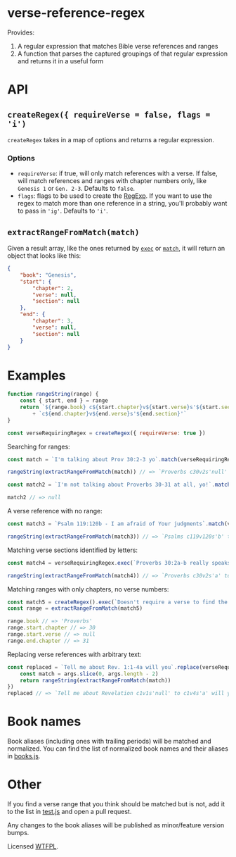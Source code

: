 # verse-reference-regex

Provides:

1. A regular expression that matches Bible verse references and ranges
2. A function that parses the captured groupings of that regular expression and returns it in a useful form

# API

## `createRegex({ requireVerse = false, flags = 'i')`

`createRegex` takes in a map of options and returns a regular expression.

### Options

- `requireVerse`: if true, will only match references with a verse.  If false, will match references and ranges with chapter numbers only, like `Genesis 1` or `Gen. 2-3`.  Defaults to `false`.
- `flags`: flags to be used to create the [RegExp](https://developer.mozilla.org/en-US/docs/Web/JavaScript/Reference/Global_Objects/RegExp).  If you want to use the regex to match more than one reference in a string, you'll probably want to pass in `'ig'`.  Defaults to `'i'`.

## `extractRangeFromMatch(match)`

Given a result array, like the ones returned by [`exec`](https://developer.mozilla.org/en-US/docs/Web/JavaScript/Reference/Global_Objects/RegExp/exec) or [`match`](https://developer.mozilla.org/en-US/docs/Web/JavaScript/Reference/Global_Objects/String/match), it will return an object that looks like this:

```json
{
	"book": "Genesis",
	"start": {
		"chapter": 2,
		"verse": null,
		"section": null
	},
	"end": {
		"chapter": 3,
		"verse": null,
		"section": null
	}
}
```

# Examples
<!-- js
const { createRegex, extractRangeFromMatch } = require('./')
-->

```js
function rangeString(range) {
	const { start, end } = range
	return `${range.book} c${start.chapter}v${start.verse}s'${start.section}' to `
		+ `c${end.chapter}v${end.verse}s'${end.section}'`
}

const verseRequiringRegex = createRegex({ requireVerse: true })
```

Searching for ranges:

```js
const match = `I'm talking about Prov 30:2-3 yo`.match(verseRequiringRegex)

rangeString(extractRangeFromMatch(match)) // => `Proverbs c30v2s'null' to c30v3s'null'`

const match2 = `I'm not talking about Proverbs 30-31 at all, yo!`.match(verseRequiringRegex)

match2 // => null
```

A verse reference with no range:

```js
const match3 = `Psalm 119:120b - I am afraid of Your judgments`.match(verseRequiringRegex)

rangeString(extractRangeFromMatch(match3)) // => `Psalms c119v120s'b' to c119v120s'b'`
```

Matching verse sections identified by letters:

```js
const match4 = verseRequiringRegex.exec(`Proverbs 30:2a-b really speaks to me`)

rangeString(extractRangeFromMatch(match4)) // => `Proverbs c30v2s'a' to c30v2s'b'`
```

Matching ranges with only chapters, no verse numbers:

```js
const match5 = createRegex().exec(`Doesn't require a verse to find the range Prov. 30-31`)
const range = extractRangeFromMatch(match5)

range.book // => 'Proverbs'
range.start.chapter // => 30
range.start.verse // => null
range.end.chapter // => 31
```

Replacing verse references with arbitrary text:

```js
const replaced = `Tell me about Rev. 1:1-4a will you`.replace(verseRequiringRegex, (...args) => {
	const match = args.slice(0, args.length - 2)
	return rangeString(extractRangeFromMatch(match))
})
replaced // => `Tell me about Revelation c1v1s'null' to c1v4s'a' will you`
```

# Book names

Book aliases (including ones with trailing periods) will be matched and normalized.  You can find the list of normalized book names and their aliases in [books.js](./books.js).

# Other

If you find a verse range that you think should be matched but is not, add it to the list in [test.js](./test.js) and open a pull request.

Any changes to the book aliases will be published as minor/feature version bumps.

Licensed [WTFPL](http://wtfpl2.com).
